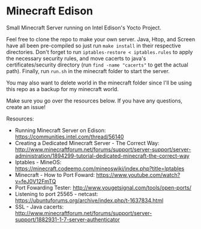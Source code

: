 # Minecraft Edison

Small Minecraft Server running on Intel Edison's Yocto Project.

Feel free to clone the repo to make your own server. Java, Htop, and Screen have all been 
pre-compiled so just run `make install` in their respective directories. Don't forget to run 
`iptables-restore < iptables.rules` to apply the necessary security rules, and move cacerts to 
java's certificates/security directory (run `find -name "cacerts"` to get the actual path). 
Finally, run `run.sh` in the minecraft folder to start the server.

You may also want to delete world in the minecraft folder since I'll be using this 
repo as a backup for my minecraft world.

Make sure you go over the resources below. If you have any questions, create an issue!

Resources:

* Running Minecraft Server on Edison: https://communities.intel.com/thread/56140
* Creating a Dedicated Minecraft Server - The Correct Way: 
http://www.minecraftforum.net/forums/support/server-support/server-administration/1894299-tutorial-dedicated-minecraft-the-correct-way
* Iptables - MineOS: https://minecraft.codeemo.com/mineoswiki/index.php?title=Iptables
* Minecraft - How to Port Foward: https://www.youtube.com/watch?v=feJ0V12FmTQ
* Port Fowarding Tester: http://www.yougetsignal.com/tools/open-ports/
* Listening to port 25565 - netcast: https://ubuntuforums.org/archive/index.php/t-1637834.html
* SSL - Java cacerts: 
http://www.minecraftforum.net/forums/support/server-support/1882931-1-7-server-authenticator

